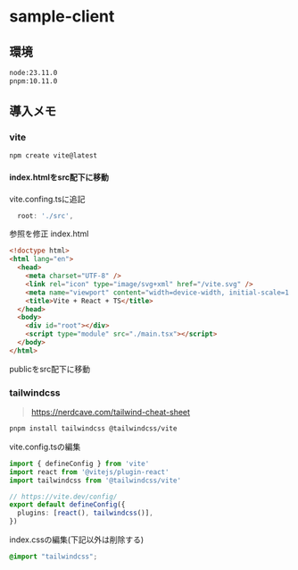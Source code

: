 # sample-client

## 環境

```txt
node:23.11.0
pnpm:10.11.0
```

## 導入メモ

### vite

```sh
npm create vite@latest
```

#### index.htmlをsrc配下に移動

vite.confing.tsに追記

```ts
  root: './src',
```
参照を修正
index.html

```html
<!doctype html>
<html lang="en">
  <head>
    <meta charset="UTF-8" />
    <link rel="icon" type="image/svg+xml" href="/vite.svg" />
    <meta name="viewport" content="width=device-width, initial-scale=1.0" />
    <title>Vite + React + TS</title>
  </head>
  <body>
    <div id="root"></div>
    <script type="module" src="./main.tsx"></script>
  </body>
</html>
```

publicをsrc配下に移動

### tailwindcss

> https://nerdcave.com/tailwind-cheat-sheet

```sh
pnpm install tailwindcss @tailwindcss/vite
```

vite.config.tsの編集

```ts
import { defineConfig } from 'vite'
import react from '@vitejs/plugin-react'
import tailwindcss from '@tailwindcss/vite'

// https://vite.dev/config/
export default defineConfig({
  plugins: [react(), tailwindcss()],
})
```

index.cssの編集(下記以外は削除する)

```css
@import "tailwindcss";
```


